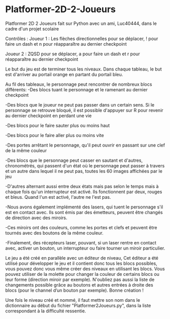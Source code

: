 # Platformer-2D-2-Joueurs
Platformer 2D 2 Joueurs fait sur Python avec un ami, Luc40444, dans le cadre d'un projet scolaire

Contrôles :
Joueur 1 : Les flèches directionnelles pour se déplacer, ! pour faire un dash et n pour réapparaître au dernier checkpoint

Joueur 2 : ZQSD pour se déplacer, a pour faire un dash et r pour réapparaître au dernier checkpoint

Le but du jeu est de terminer tous les niveaux. Dans chaque tableau, le but est d'arriver au portail orange en partant du portail bleu.

Au fil des tableaux, le personnage peut rencontrer de nombreux blocs différents:
-Des blocs tuant le personnage et le ramenant au dernier checkpoint

-Des blocs que le joueur ne peut pas passer dans un certain sens. Si le personnage se retrouve bloqué, il est possible d'appuyer sur R pour revenir au dernier checkpoint en perdant une vie

-Des blocs pour le faire sauter plus ou moins haut

-Des blocs pour le faire aller plus ou moins vite

-Des portes arrêtant le personnage, qu'il peut ouvrir en passant sur une clef de la même couleur

-Des blocs que le personnage peut casser en sautant et d'autres, chronométrés, qui passent d'un état où le personnage peut passer à travers et un autre dans lequel il ne peut pas, toutes les 60 images affichées par le jeu

-D'autres alternant aussi entre deux états mais pas selon le temps mais à chaque fois qu'un interrupteur est activé. Ils fonctionnent par deux, rouges et bleus. Quand l'un est activé, l'autre ne l'est pas.

-Nous avons également implémenté des lasers, qui tuent le personnage s'il est en contact avec. Ils sont émis par des émetteurs, peuvent être changés de direction avec des miroirs.

-Ces miroirs ont des couleurs, comme les portes et clefs et peuvent être tournés avec des boutons de la même couleur.

-Finalement, des récepteurs laser, pouvant, si un laser rentre en contact avec, activer un bouton, un interrupteur ou faire tourner un miroir particulier.


Le jeu a été créé en parallèle avec un éditeur de niveau,
Cet éditeur a été utilisé pour développer le jeu et il contient donc tous les blocs possibles, vous pouvez donc vous même créer des niveaux en utilisant les blocs. Vous pouvez utiliser de la molette pour changer la couleur de certains blocs ou leur forme (direction miroir par exemple). N'oubliez pas aussi la liste de changements possible grâce au boutons et  autres entrées à droite des blocs (pour le channel d’un bouton par exemple). Bonne création !

Une fois le niveau créé et nommé, il faut mettre son nom dans le dictionnaire au début du fichier "Platformer2Joueurs.py", dans la liste correspondant à la difficulté ressentie.




